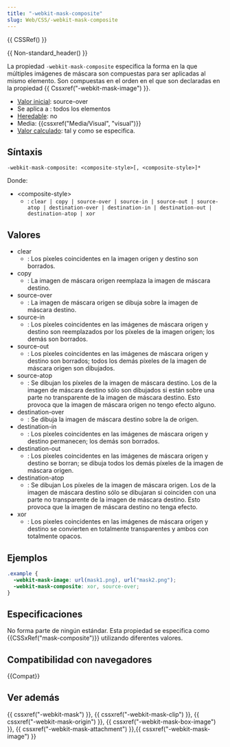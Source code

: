 ```yaml
---
title: "-webkit-mask-composite"
slug: Web/CSS/-webkit-mask-composite
---
```


{{ CSSRef() }}

{{ Non-standard_header() }}

La propiedad `-webkit-mask-composite` especifica la forma en la que múltiples imágenes de máscara son compuestas para ser aplicadas al mismo elemento. Son compuestas en el orden en el que son declaradas en la propiedad {{ Cssxref("-webkit-mask-image") }}.

- [Valor inicial](/es/docs/Web/CSS/initial_value): source-over
- Se aplica a : todos los elementos
- [Heredable](/es/docs/Web/CSS/Inheritance): no
- Media: {{cssxref("Media/Visual", "visual")}}
- [Valor calculado](/es/docs/Web/CSS/computed_value): tal y como se especifica.

## Síntaxis

```
-webkit-mask-composite: <composite-style>[, <composite-style>]*
```

Donde:

- \<composite-style>
  - : `clear | copy | source-over | source-in | source-out | source-atop | destination-over | destination-in | destination-out | destination-atop | xor`

## Valores

- clear
  - : Los píxeles coincidentes en la imagen origen y destino son borrados.
- copy
  - : La imagen de máscara origen reemplaza la imagen de máscara destino.
- source-over
  - : La imagen de máscara origen se dibuja sobre la imagen de máscara destino.
- source-in
  - : Los píxeles coincidentes en las imágenes de máscara origen y destino son reemplazados por los píxeles de la imagen origen; los demás son borrados.
- source-out
  - : Los píxeles coincidentes en las imágenes de máscara origen y destino son borrados; todos los demás píxeles de la imagen de máscara origen son dibujados.
- source-atop
  - : Se dibujan los píxeles de la imagen de máscara destino. Los de la imagen de máscara destino sólo son dibujados si están sobre una parte no transparente de la imagen de máscara destino. Esto provoca que la imagen de máscara origen no tengo efecto alguno.
- destination-over
  - : Se dibuja la imagen de máscara destino sobre la de origen.
- destination-in
  - : Los píxeles coincidentes en las imágenes de máscara origen y destino permanecen; los demás son borrados.
- destination-out
  - : Los píxeles coincidentes en las imágenes de máscara origen y destino se borran; se dibuja todos los demás píxeles de la imagen de máscara origen.
- destination-atop
  - : Se dibujan Los píxeles de la imagen de máscara origen. Los de la imagen de máscara destino sólo se dibujaran si coinciden con una parte no transparente de la imagen de máscara destino. Esto provoca que la imagen de máscara destino no tenga efecto.
- xor
  - : Los píxeles coincidentes en las imágenes de máscara origen y destino se convierten en totalmente transparentes y ambos con totalmente opacos.

## Ejemplos

```css
.example {
  -webkit-mask-image: url(mask1.png), url("mask2.png");
  -webkit-mask-composite: xor, source-over;
}
```

## Especificaciones

No forma parte de ningún estándar. Esta propiedad se especifica como {{CSSxRef("mask-composite")}} utilizando diferentes valores.

## Compatibilidad con navegadores

{{Compat}}

## Ver además

{{ cssxref("-webkit-mask") }}, {{ cssxref("-webkit-mask-clip") }}, {{ cssxref("-webkit-mask-origin") }}, {{ cssxref("-webkit-mask-box-image") }}, {{ cssxref("-webkit-mask-attachment") }},{{ cssxref("-webkit-mask-image") }}

